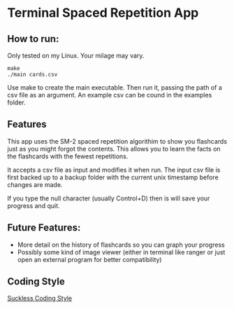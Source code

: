 # Terminal Spaced Repetition App

## How to run:

Only tested on my Linux. Your milage may vary.

```
make
./main cards.csv
```

Use make to create the main executable. Then run it, passing the path of a csv file as an argument.
An example csv can be cound in the examples folder.

## Features

This app uses the SM-2 spaced repetition algorithim to show you flashcards just
as you might forgot the contents. This allows you to learn the facts on the
flashcards with the fewest repetitions.

It accepts a csv file as input and modifies it when run. The input csv file is
first backed up to a backup folder with the current unix timestamp before
changes are made.

If you type the null character (usually Control+D) then is will save your progress and quit.

## Future Features:
- More detail on the history of flashcards so you can graph your progress
- Possibly some kind of image viewer (either in terminal like ranger or just
open an external program for better compatibility)

## Coding Style
[Suckless Coding Style](https://suckless.org/coding_style/)

